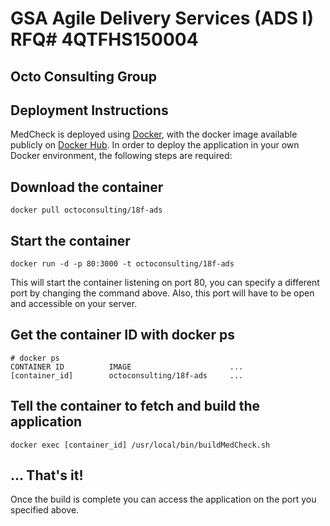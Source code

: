 # GSA Agile Delivery Services (ADS I) RFQ# 4QTFHS150004 #
## Octo Consulting Group ##
## Deployment Instructions ##

MedCheck is deployed using [Docker](http://docker.com), with the docker image available publicly on [Docker Hub](https://registry.hub.docker.com/u/octoconsulting/18f-ads/). In order to deploy the application in your own Docker environment, the following steps are required:

## Download the container ##

	docker pull octoconsulting/18f-ads

## Start the container ##
	docker run -d -p 80:3000 -t octoconsulting/18f-ads

This will start the container listening on port 80, you can specify a different port by changing the command above. Also, this port will have to be open and accessible on your server.

## Get the container ID with docker ps ##
	# docker ps
	CONTAINER ID          IMAGE                      ...
	[container_id]        octoconsulting/18f-ads     ...

## Tell the container to fetch and build the application ##
	docker exec [container_id] /usr/local/bin/buildMedCheck.sh

## ... That's it! ##
Once the build is complete you can access the application on the port you specified above.

